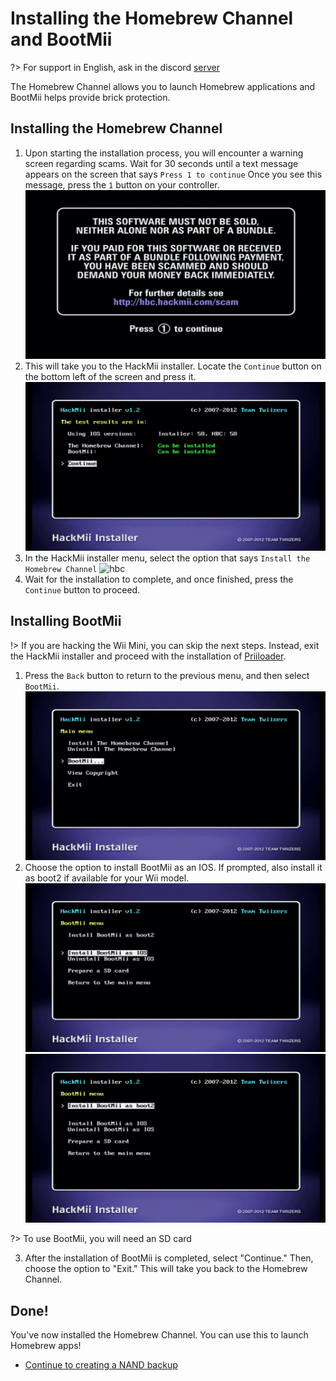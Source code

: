 # Installing the Homebrew Channel and BootMii

?> For support in English, ask in the discord [server](https://discord.gg/dK5rNaMhMt)

The Homebrew Channel allows you to launch Homebrew applications and BootMii helps provide brick protection.


## Installing the Homebrew Channel

1. Upon starting the installation process, you will encounter a warning screen regarding scams. Wait for 30 seconds until a text message appears on the screen that says `Press 1 to continue` Once you see this message, press the `1` button on your controller.
![scam](hackmii-images/scam.png)
3. This will take you to the HackMii installer. Locate the `Continue` button on the bottom left of the screen and press it.
![continue](hackmii-images/continue.png)
5. In the HackMii installer menu, select the option that says `Install the Homebrew Channel`
![hbc](hackmii-images/hbc-install)
7. Wait for the installation to complete, and once finished, press the `Continue` button to proceed.

## Installing BootMii

!> If you are hacking the Wii Mini, you can skip the next steps. Instead, exit the HackMii installer and proceed with the installation of [Priiloader](/priiloader).
 
1. Press the `Back` button to return to the previous menu, and then select `BootMii`.
![bootmii](hackmii-images/bootmii.png)
3. Choose the option to install BootMii as an IOS. If prompted, also install it as boot2 if available for your Wii model.
![bootmii ios](hackmii-images/bootmii-ios.png)
![bootmii boot2](hackmii-images/bootmii-boot2.png)

?> To use BootMii, you will need an SD card

3. After the installation of BootMii is completed, select "Continue." Then, choose the option to "Exit." This will take you back to the Homebrew Channel.

## Done!

You've now installed the Homebrew Channel. You can use this to launch Homebrew apps!

- [Continue to creating a NAND backup](nandbackup)
